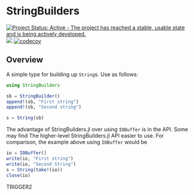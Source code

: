 # StringBuilders

[![Project Status: Active - The project has reached a stable, usable state and is being actively developed.](http://www.repostatus.org/badges/latest/active.svg)](http://www.repostatus.org/#active)
![](https://github.com/davidanthoff/StringBuilders.jl/workflows/Run%20tests/badge.svg)
[![codecov](https://codecov.io/gh/davidanthoff/StringBuilders.jl/branch/master/graph/badge.svg)](https://codecov.io/gh/davidanthoff/StringBuilders.jl)

## Overview

A simple type for building up ``String``s. Use as follows:

````julia
using StringBuilders

sb = StringBuilder()
append!(sb, "First string")
append!(sb, "Second string")

s = String(sb)
````

The advantage of StringBuilders.jl over using `IOBuffer` is in the API. Some may find The higher-level StringBuilders.jl API easier to use. For comparison, the example above using `IOBuffer` would be

```julia
io = IOBuffer()
write(io, "First string")
write(io, "Second String")
s = String(take!(io))
close(io)
```

TRIGGER2